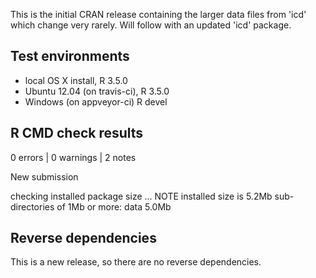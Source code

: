 This is the initial CRAN release containing the larger data files from 'icd' which change very rarely. Will follow with an updated 'icd' package.

## Test environments
* local OS X install, R 3.5.0
* Ubuntu 12.04 (on travis-ci), R 3.5.0
* Windows (on appveyor-ci) R devel

## R CMD check results

0 errors | 0 warnings | 2 notes

New submission

checking installed package size ... NOTE
  installed size is  5.2Mb
  sub-directories of 1Mb or more:
    data   5.0Mb

## Reverse dependencies

This is a new release, so there are no reverse dependencies.
